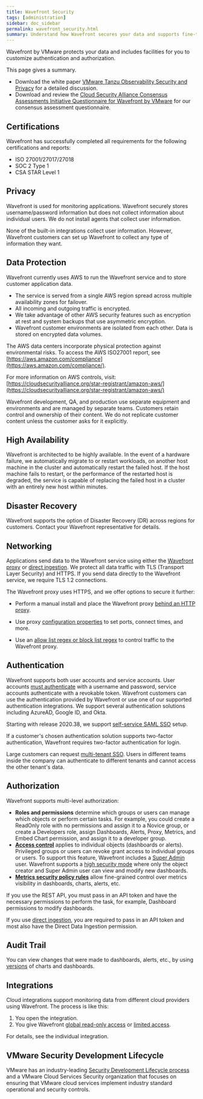 ```yaml
---
title: Wavefront Security
tags: [administration]
sidebar: doc_sidebar
permalink: wavefront_security.html
summary: Understand how Wavefront secures your data and supports fine-tuning security for your cluster.
---
```


Wavefront by VMware protects your data and includes facilities for you to customize authentication and authorization.

This page gives a summary.
* Download the white paper [VMware Tanzu Observability Security and Privacy](https://d1fto35gcfffzn.cloudfront.net/tanzu/observability/VMware_Tanzu_Observability_Security_and_Privacy.pdf) for a detailed discussion.
* Download and review the [Cloud Security Alliance Consensus Assessments Initiative Questionnaire for Wavefront by VMware](https://cloudsecurityalliance.org/star/registry/vmware-inc/) for our consensus assessment questionnaire.

## Certifications

Wavefront has successfully completed all requirements for the following certifications and reports:

*	ISO 27001/27017/27018
*	SOC 2 Type 1
*	CSA STAR Level 1

## Privacy

Wavefront is used for monitoring applications. Wavefront securely stores username/password information but does not collect information about individual users. We do not install agents that collect user information.

None of the built-in integrations collect user information. However, Wavefront customers can set up Wavefront to collect any type of information they want.

## Data Protection

Wavefront currently uses AWS to run the Wavefront service and to store customer application data.

* The service is served from a single AWS region spread across multiple availability zones for failover.
* All incoming and outgoing traffic is encrypted.
* We take advantage of other AWS security features such as encryption at rest and system backups that use asymmetric encryption.
* Wavefront customer environments are isolated from each other. Data is stored on encrypted data volumes.

The AWS data centers incorporate physical protection against environmental risks. To
access the AWS ISO27001 report, see [https://aws.amazon.com/compliance](https://aws.amazon.com/compliance/).

For more information on AWS controls, visit:
[https://cloudsecurityalliance.org/star-registrant/amazon-aws/](https://cloudsecurityalliance.org/star-registrant/amazon-aws/)

Wavefront development, QA, and production use separate equipment and
environments and are managed by separate teams.
Customers retain control and ownership of their content. We do not replicate customer content unless the customer asks for it explicitly.

## High Availability

Wavefront is architected to be highly available. In the event of a hardware failure, we automatically migrate to or restart workloads, on another host machine in the cluster and automatically restart the failed host. If the host machine fails to restart, or the performance of the restarted host is degraded, the service is capable of replacing the failed host in a cluster with an entirely new host within minutes.

## Disaster Recovery

Wavefront supports the option of Disaster Recovery (DR) across regions for customers. Contact your Wavefront representative for details.

## Networking

Applications send data to the Wavefront service using either the [Wavefront proxy](proxies.html) or [direct ingestion](direct_ingestion.html). We protect all data traffic with TLS (Transport Layer Security) and HTTPS. If you send data directly to the Wavefront service, we require TLS 1.2 connections.

The Wavefront proxy uses HTTPS, and we offer options to secure it further:
* Perform a manual install and place the Wavefront proxy [behind an HTTP proxy](proxies_manual_install.html#connecting-to-wavefront-through-an-http-proxy).

* Use proxy [configuration properties](proxies_configuring.html#general-proxy-properties-and-examples) to set ports, connect times, and more.

* Use an [allow list regex or block list regex](proxies_preprocessor_rules.html#point-filtering-rules) to control traffic to the Wavefront proxy.




## Authentication

Wavefront supports both user accounts and service accounts. User accounts [must authenticate](authentication.html) with a username and password, service accounts authenticate with a revokable token. Wavefront customers can use the authentication provided by Wavefront or use one of our supported authentication integrations. We support several authentication solutions including AzureAD, Google ID, and Okta.

Starting with release 2020.38, we support [self-service SAML SSO](auth_self_service_sso.html) setup.

If a customer's chosen authentication solution supports two-factor authentication, Wavefront requires two-factor authentication for login.

Large customers can request [multi-tenant SSO](authentication.html#multi-tenant-authentication). Users in different teams inside the company can authenticate to different tenants and cannot access the other tenant's data.


## Authorization

Wavefront supports multi-level authorization:
* **Roles and permissions** determine which groups or users can manage which objects or perform certain tasks. For example, you could create a ReadOnly role with no permissions and assign it to a Novice group, or create a Developers role, assign Dashboards, Alerts, Proxy, Metrics, and Embed Chart permission, and assign it to a developer group.
* [**Access control**](access.html) applies to individual objects (dashboards or alerts). Privileged groups or users can revoke grant access to individual groups or users. To support this feature, Wavefront includes a [Super Admin](users_roles.html#who-is-the-super-admin-user) user.
  Wavefront supports a [high security mode](access.html#changing-the-access-control-preference) where only the object creator and Super Admin user can view and modify new dashboards.
* [**Metrics security policy rules**](metrics_security.html) allow fine-grained control over metrics visibility in dashboards, charts, alerts, etc.



If you use the REST API, you must pass in an API token and have the necessary permissions to perform the task, for example, Dashboard permissions to modify dashboards.

If you use [direct ingestion](direct_ingestion.html), you are required to pass in an API token and most also have the Direct Data Ingestion permission.

## Audit Trail

You can view changes that were made to dashboards, alerts, etc., by using [versions](wavefront_monitoring.html#examine-versions-of-dashboards-and-alerts) of charts and dashboards.

## Integrations

Cloud integrations support monitoring data from different cloud providers using Wavefront. The process is like this:
1. You open the integration.
2. You give Wavefront [global read-only access](integrations_aws_overview.html#giving-wavefront-global-read-only-access) or [limited access](integrations_aws_overview.html#giving-wavefront-limited-access).

For details, see the individual integration.

## VMware Security Development Lifecycle

VMware has an industry-leading [Security Development Lifecycle process](https://www.vmware.com/security/sdl.html) and a VMware Cloud Services Security organization that focuses on ensuring that VMware cloud services implement industry standard operational and security controls.
